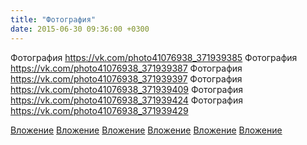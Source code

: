 ```yaml
---
title: "Фотография"
date: 2015-06-30 09:36:00 +0300
---
```


Фотография
https://vk.com/photo41076938_371939385
Фотография
https://vk.com/photo41076938_371939387
Фотография
https://vk.com/photo41076938_371939397
Фотография
https://vk.com/photo41076938_371939409
Фотография
https://vk.com/photo41076938_371939424
Фотография
https://vk.com/photo41076938_371939429

[Вложение](https://vk.com/photo41076938_371939385)
[Вложение](https://vk.com/photo41076938_371939387)
[Вложение](https://vk.com/photo41076938_371939397)
[Вложение](https://vk.com/photo41076938_371939409)
[Вложение](https://vk.com/photo41076938_371939424)
[Вложение](https://vk.com/photo41076938_371939429)
